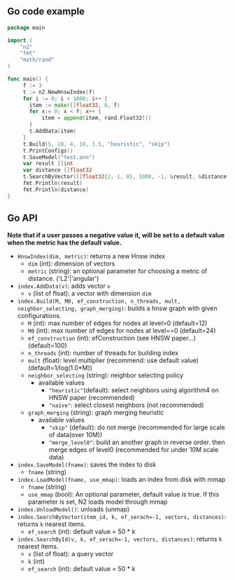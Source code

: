 ## Go code example
```go
package main

import (
    "n2"
    "fmt"
    "math/rand"
)

func main() {
     f := 3
     t := n2.NewHnswIndex(f)
     for i := 0; i < 1000; i++ {
       item := make([]float32, 0, f)
       for x:= 0; x < f; x++ {
           item = append(item, rand.Float32())
       }
       t.AddData(item)
     }
     t.Build(5, 10, 4, 10, 3.5, "heuristic", "skip")
     t.PrintConfigs()
     t.SaveModel("test.ann")
     var result []int
     var distance []float32
     t.SearchByVector([]float32{2, 1, 0}, 1000, -1, &result, &distance)
     fmt.Println(result)
     fmt.Println(distance)
}
```

## Go API

**Note that if a user passes a negative value it, will be set to a default value when the metric has the default value.**

- `HnswIndex(dim, metric)`: returns a new Hnsw index
  - `dim` (int): dimension of vectors
  - `metric` (string): an optional parameter for choosing a metric of distance. ('L2'|'angular')
- `index.AddData(v)`: adds vector `v`
  - `v` (list of float): a vector with dimension `dim`
- `index.Build(M, M0, ef_construction, n_threads, mult, neighbor_selecting, graph_merging)`: builds a hnsw graph with given configurations.
  - `M` (int): max number of edges for nodes at level>0 (default=12)
  - `M0` (int): max number of edges for nodes at level==0 (default=24)
  - `ef_construction` (int): efConstruction (see HNSW paper...) (default=100)
  - `n_threads` (int): number of threads for building index
  - `mult` (float): level multiplier (recommend: use default value) (default=1/log(1.0*M))
  - `neighbor_selecting` (string): neighbor selecting policy
    - available values
      - `"heuristic"`(default): select neighbors using algorithm4 on HNSW paper (recommended)
      - `"naive"`: select closest neighbors (not recommended)
  - `graph_merging` (string): graph merging heuristic
    - available values
      - `"skip"` (default): do not merge (recommended for large scale of data(over 10M))
      - `"merge_level0"`: build an another graph in reverse order. then merge edges of level0 (recommended for under 10M scale data)
- `index.SaveModel(fname)`: saves the index to disk
  - `fname` (string)
- `index.LoadModel(fname, use_mmap)`: loads an index from disk with mmap
    - `fname` (string)
    - `use_mmap` (bool): An optional parameter, default value is true. If this parameter is set, N2 loads model through mmap
- `index.UnloadModel()`: unloads (unmap)
- `index.SearchByVector(item_id, k, ef_serach=-1, vectors, distances)`: returns `k` nearest items.
    - `ef_search` (int): default value = 50 * k
- `index.SearchById(v, k, ef_serach=-1, vectors, distances)`: returns `k` nearest items.
    - `v` (list of float): a query vector
    - `k` (int)
    - `ef_search` (int): default value = 50 * k
